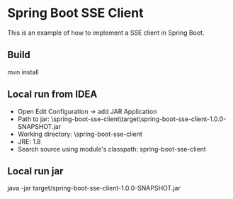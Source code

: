 # Spring Boot SSE Client
This is an example of how to implement a SSE client in Spring Boot.

## Build
mvn install

## Local run from IDEA
* Open Edit Configuration -> add JAR Application
* Path to jar: <path>\spring-boot-sse-client\target\spring-boot-sse-client-1.0.0-SNAPSHOT.jar
* Working directory: <path>\spring-boot-sse-client
* JRE: 1.8
* Search source using module's classpath: spring-boot-sse-client

## Local run jar
java -jar target/spring-boot-sse-client-1.0.0-SNAPSHOT.jar